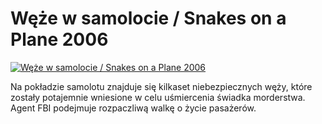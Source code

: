 Węże w samolocie / Snakes on a Plane 2006 
=============
[![Węże w samolocie / Snakes on a Plane 2006 ](http://vidos.pl/images/player.gif)](http://vidos.pl/weze-w-samolocie-snakes-on-a-plane-2006)

 Na pokładzie samolotu znajduje się kilkaset niebezpiecznych węży, które zostały potajemnie wniesione w celu uśmiercenia świadka morderstwa. Agent FBI podejmuje rozpaczliwą walkę o życie pasażerów.
